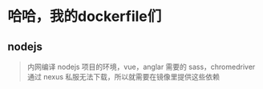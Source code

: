 # 哈哈，我的dockerfile们

## nodejs
> 内网编译 nodejs 项目的环境，vue，anglar 需要的 sass，chromedriver 通过 nexus 私服无法下载，所以就需要在镜像里提供这些依赖